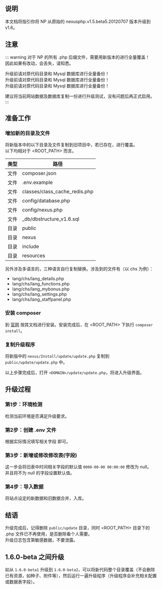 ## 说明

本文档将指引你将 NP 从原始的 nexusphp.v1.5.beta5.20120707 版本升级到 v1.6。

## 注意
::: warning
对于 NP 的所有 .php 后缀文件，需要用新版本的进行全量覆盖！  
因此如果有改动，会丢失，请知悉。

升级前请对原代码目录和 Mysql 数据库进行全量备份！  
升级前请对原代码目录和 Mysql 数据库进行全量备份！  
升级前请对原代码目录和 Mysql 数据库进行全量备份！  

建议将当前网站数据及数据库复制一份进行升级测试，没有问题后再正式启用。
:::

## 准备工作

### 增加新的目录及文件
将新版本中的以下目录及文件复制到旧项目中，若已存在，进行覆盖。  
以下均相对于 <ROOT_PATH> 而言。

|类型|路径|
|--|--|
|文件|composer.json|
|文件|.env.example|
|文件|classes/class_cache_redis.php|
|文件|config/database.php|
|文件|config/nexus.php|
|文件|_db/dbstructure_v1.6.sql|
|目录|public|
|目录|nexus|
|目录|include|
|目录|resources|

另外涉及多语言的，三种语言自行复制替换。涉及到的文件有（以 chs 为例）：
- lang/chs/lang_details.php
- lang/chs/lang_functions.php
- lang/chs/lang_mybonus.php
- lang/chs/lang_settings.php
- lang/chs/lang_staffpanel.php


### 安装 composer
到 [官网](https://getcomposer.org/) 按其文档进行安装。安装完成后，在 <ROOT_PATH> 下执行 `composer install`。


### 复制升级程序
将新版中的 `nexus/Install/update/update.php` 复制到 `public/update/update.php` 中。

以上步骤完成后，打开 `<DOMAIN>/update/update.php`，将进入升级界面。

## 升级过程

### 第1步：环境检测
检测当前环境是否满足升级要求。

### 第2步：创建 .env 文件
根据实际情况填写相关字段 即可。

### 第3步：新增或修改修改表(字段)
这一步会将旧表中时间相关字段的默认值 `0000-00-00 00:00:00` 修改为 null。  
并且将不为 null 的字段设置默认值。

### 第4步：导入数据
将站点设定的新数据和旧数据合并，入库。

## 结语

升级完成后，记得删除 `public/update` 目录，同时 <ROOT_PATH> 目录下的 .php 文件已不再使用，是否删除看个人需要。  
升级日志包含第敏感数据，不要泄露。

## 1.6.0-beta 之间升级

如从 `1.6.0-beta1` 升级到 `1.6.0-beta2`，可以将新代码整个目录覆盖（不会删除已有资源，如种子、附件等），然后运行一遍升级程序（升级程序会补充相关配置或数据表字段）。

